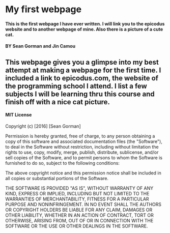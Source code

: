 # My first webpage

#### This is the first webpage I have ever written. I will link you to the epicodus website and to another webpage of mine. Also there is a picture of a cute cat.

#### BY Sean Gorman and Jin Camou

##  This webpage gives you a glimpse into my best attempt at making a webpage for the first time. I included a link to epicodus.com, the website of the programming school I attend. I list a few subjects I will be learning thru this course and finish off with a nice cat picture.

####

#### MIT License

Copyright (c) [2016] [Sean Gorman]

Permission is hereby granted, free of charge, to any person obtaining a copy
of this software and associated documentation files (the "Software"), to deal
in the Software without restriction, including without limitation the rights
to use, copy, modify, merge, publish, distribute, sublicense, and/or sell
copies of the Software, and to permit persons to whom the Software is
furnished to do so, subject to the following conditions:

The above copyright notice and this permission notice shall be included in all
copies or substantial portions of the Software.

THE SOFTWARE IS PROVIDED "AS IS", WITHOUT WARRANTY OF ANY KIND, EXPRESS OR
IMPLIED, INCLUDING BUT NOT LIMITED TO THE WARRANTIES OF MERCHANTABILITY,
FITNESS FOR A PARTICULAR PURPOSE AND NONINFRINGEMENT. IN NO EVENT SHALL THE
AUTHORS OR COPYRIGHT HOLDERS BE LIABLE FOR ANY CLAIM, DAMAGES OR OTHER
LIABILITY, WHETHER IN AN ACTION OF CONTRACT, TORT OR OTHERWISE, ARISING FROM,
OUT OF OR IN CONNECTION WITH THE SOFTWARE OR THE USE OR OTHER DEALINGS IN THE
SOFTWARE.
